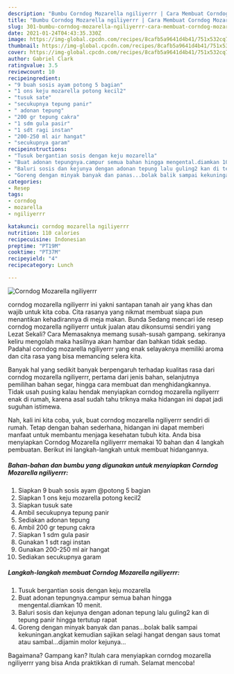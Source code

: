 ```yaml
---
description: "Bumbu Corndog Mozarella ngiliyerrr | Cara Membuat Corndog Mozarella ngiliyerrr Yang Lezat Sekali"
title: "Bumbu Corndog Mozarella ngiliyerrr | Cara Membuat Corndog Mozarella ngiliyerrr Yang Lezat Sekali"
slug: 301-bumbu-corndog-mozarella-ngiliyerrr-cara-membuat-corndog-mozarella-ngiliyerrr-yang-lezat-sekali
date: 2021-01-24T04:43:35.330Z
image: https://img-global.cpcdn.com/recipes/8cafb5a9641d4b41/751x532cq70/corndog-mozarella-ngiliyerrr-foto-resep-utama.jpg
thumbnail: https://img-global.cpcdn.com/recipes/8cafb5a9641d4b41/751x532cq70/corndog-mozarella-ngiliyerrr-foto-resep-utama.jpg
cover: https://img-global.cpcdn.com/recipes/8cafb5a9641d4b41/751x532cq70/corndog-mozarella-ngiliyerrr-foto-resep-utama.jpg
author: Gabriel Clark
ratingvalue: 3.5
reviewcount: 10
recipeingredient:
- "9 buah sosis ayam potong 5 bagian"
- "1 ons keju mozarella potong kecil2"
- "tusuk sate"
- "secukupnya tepung panir"
- " adonan tepung"
- "200 gr tepung cakra"
- "1 sdm gula pasir"
- "1 sdt ragi instan"
- "200-250 ml air hangat"
- "secukupnya garam"
recipeinstructions:
- "Tusuk bergantian sosis dengan keju mozarella"
- "Buat adonan tepungnya.campur semua bahan hingga mengental.diamkan 10 menit."
- "Baluri sosis dan kejunya dengan adonan tepung lalu guling2 kan di tepung panir hingga tertutup rapat"
- "Goreng dengan minyak banyak dan panas...bolak balik sampai kekuningan.angkat kemudian sajikan selagi hangat dengan saus tomat atau sambal...dijamin molor kejunya..."
categories:
- Resep
tags:
- corndog
- mozarella
- ngiliyerrr

katakunci: corndog mozarella ngiliyerrr 
nutrition: 110 calories
recipecuisine: Indonesian
preptime: "PT19M"
cooktime: "PT37M"
recipeyield: "4"
recipecategory: Lunch

---
```



![Corndog Mozarella ngiliyerrr](https://img-global.cpcdn.com/recipes/8cafb5a9641d4b41/751x532cq70/corndog-mozarella-ngiliyerrr-foto-resep-utama.jpg)


corndog mozarella ngiliyerrr ini yakni santapan tanah air yang khas dan wajib untuk kita coba. Cita rasanya yang nikmat membuat siapa pun menantikan kehadirannya di meja makan.
Bunda Sedang mencari ide resep corndog mozarella ngiliyerrr untuk jualan atau dikonsumsi sendiri yang Lezat Sekali? Cara Memasaknya memang susah-susah gampang. sekiranya keliru mengolah maka hasilnya akan hambar dan bahkan tidak sedap. Padahal corndog mozarella ngiliyerrr yang enak selayaknya memiliki aroma dan cita rasa yang bisa memancing selera kita.

Banyak hal yang sedikit banyak berpengaruh terhadap kualitas rasa dari corndog mozarella ngiliyerrr, pertama dari jenis bahan, selanjutnya pemilihan bahan segar, hingga cara membuat dan menghidangkannya. Tidak usah pusing kalau hendak menyiapkan corndog mozarella ngiliyerrr enak di rumah, karena asal sudah tahu triknya maka hidangan ini dapat jadi suguhan istimewa.




Nah, kali ini kita coba, yuk, buat corndog mozarella ngiliyerrr sendiri di rumah. Tetap dengan bahan sederhana, hidangan ini dapat memberi manfaat untuk membantu menjaga kesehatan tubuh kita. Anda bisa menyiapkan Corndog Mozarella ngiliyerrr memakai 10 bahan dan 4 langkah pembuatan. Berikut ini langkah-langkah untuk membuat hidangannya.

<!--inarticleads1-->

##### Bahan-bahan dan bumbu yang digunakan untuk menyiapkan Corndog Mozarella ngiliyerrr:

1. Siapkan 9 buah sosis ayam @potong 5 bagian
1. Siapkan 1 ons keju mozarella potong kecil2
1. Siapkan tusuk sate
1. Ambil secukupnya tepung panir
1. Sediakan  adonan tepung
1. Ambil 200 gr tepung cakra
1. Siapkan 1 sdm gula pasir
1. Gunakan 1 sdt ragi instan
1. Gunakan 200-250 ml air hangat
1. Sediakan secukupnya garam




<!--inarticleads2-->

##### Langkah-langkah membuat Corndog Mozarella ngiliyerrr:

1. Tusuk bergantian sosis dengan keju mozarella
1. Buat adonan tepungnya.campur semua bahan hingga mengental.diamkan 10 menit.
1. Baluri sosis dan kejunya dengan adonan tepung lalu guling2 kan di tepung panir hingga tertutup rapat
1. Goreng dengan minyak banyak dan panas...bolak balik sampai kekuningan.angkat kemudian sajikan selagi hangat dengan saus tomat atau sambal...dijamin molor kejunya...




Bagaimana? Gampang kan? Itulah cara menyiapkan corndog mozarella ngiliyerrr yang bisa Anda praktikkan di rumah. Selamat mencoba!
